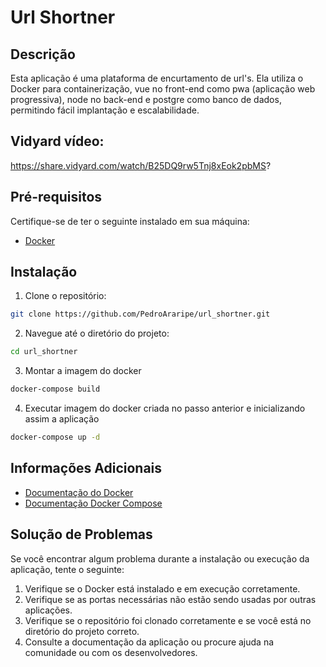 # Url Shortner

## Descrição
Esta aplicação é uma plataforma de encurtamento de url's. Ela utiliza o Docker para containerização,
vue no front-end como pwa (aplicação web progressiva), node no back-end e postgre como banco de dados, permitindo fácil implantação e escalabilidade.

## Vidyard vídeo:
https://share.vidyard.com/watch/B25DQ9rw5Tnj8xEok2pbMS? 

## Pré-requisitos
Certifique-se de ter o seguinte instalado em sua máquina:

* [Docker](https://www.docker.com/get-started/)

## Instalação
1. Clone o repositório:
```bash
git clone https://github.com/PedroAraripe/url_shortner.git
```

2. Navegue até o diretório do projeto:
```bash
cd url_shortner
```

3. Montar a imagem do docker
```bash
docker-compose build
```

4. Executar imagem do docker criada no passo anterior e inicializando assim a aplicação
```bash
docker-compose up -d
```

## Informações Adicionais
* [Documentação do Docker](https://docs.docker.com/)
* [Documentação Docker Compose](https://docs.docker.com/compose/)

## Solução de Problemas
Se você encontrar algum problema durante a instalação ou execução da aplicação, tente o seguinte:

1. Verifique se o Docker está instalado e em execução corretamente.
2. Verifique se as portas necessárias não estão sendo usadas por outras aplicações.
3. Verifique se o repositório foi clonado corretamente e se você está no diretório do projeto correto.
4. Consulte a documentação da aplicação ou procure ajuda na comunidade ou com os desenvolvedores.
